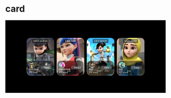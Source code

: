# card
![card](https://raw.githubusercontent.com/setyabudipratama/component/main/gambar/card10.png)
